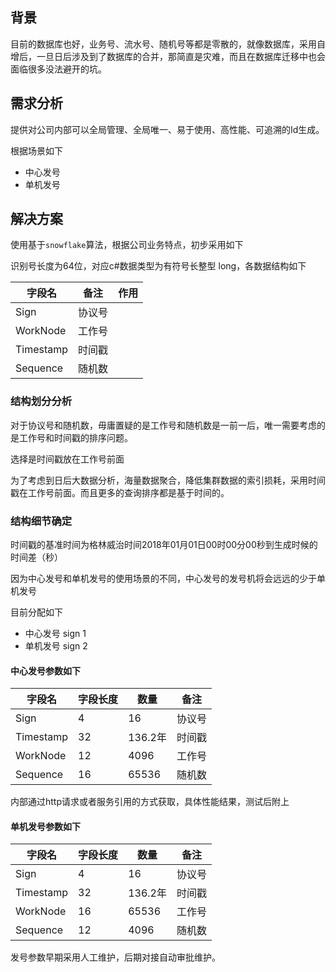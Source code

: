 ## 背景

目前的数据库也好，业务号、流水号、随机号等都是零散的，就像数据库，采用自增后，一旦日后涉及到了数据库的合并，那简直是灾难，而且在数据库迁移中也会面临很多没法避开的坑。

## 需求分析

提供对公司内部可以全局管理、全局唯一、易于使用、高性能、可追溯的Id生成。

根据场景如下

+ 中心发号
+ 单机发号

## 解决方案

使用基于`snowflake`算法，根据公司业务特点，初步采用如下

识别号长度为64位，对应c#数据类型为有符号长整型 long，各数据结构如下

字段名 |  备注 | 作用
---|--- | ---
Sign|协议号 | 
WorkNode |工作号 | 
Timestamp  | 时间戳 | 
Sequence  |随机数 |


### 结构划分分析

对于协议号和随机数，毋庸置疑的是工作号和随机数是一前一后，唯一需要考虑的是工作号和时间戳的排序问题。

选择是时间戳放在工作号前面

为了考虑到日后大数据分析，海量数据聚合，降低集群数据的索引损耗，采用时间戳在工作号前面。而且更多的查询排序都是基于时间的。

### 结构细节确定

时间戳的基准时间为格林威治时间2018年01月01日00时00分00秒到生成时候的时间差（秒）

因为中心发号和单机发号的使用场景的不同，中心发号的发号机将会远远的少于单机发号

目前分配如下

+ 中心发号 sign 1
+ 单机发号 sign 2

#### 中心发号参数如下

字段名 | 字段长度 |数量 | 备注
---|---| ---|---
Sign|4 |16| 协议号
Timestamp | 32 | 136.2年 | 时间戳
WorkNode | 12 | 4096 |工作号
Sequence | 16| 65536 |随机数

内部通过http请求或者服务引用的方式获取，具体性能结果，测试后附上

#### 单机发号参数如下

字段名 | 字段长度 |数量 | 备注
---|---| ---|---
Sign|4 |16| 协议号
Timestamp | 32 | 136.2年 | 时间戳
WorkNode | 16 | 65536 |工作号
Sequence | 12 | 4096 |随机数

发号参数早期采用人工维护，后期对接自动审批维护。